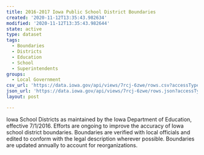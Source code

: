 ```yaml
---
title: 2016-2017 Iowa Public School District Boundaries
created: '2020-11-12T13:35:43.982634'
modified: '2020-11-12T13:35:43.982644'
state: active
type: dataset
tags:
  - Boundaries
  - Districts
  - Education
  - School
  - Superintendents
groups:
  - Local Government
csv_url: 'https://data.iowa.gov/api/views/7rcj-6zwe/rows.csv?accessType=DOWNLOAD'
json_url: 'https://data.iowa.gov/api/views/7rcj-6zwe/rows.json?accessType=DOWNLOAD'
layout: post

---
```

Iowa School Districts as maintained by the Iowa Department of Education, effective 7/1/2016.  Efforts are ongoing to improve the accuracy of Iowa school district boundaries.  Boundaries are verified with local officials and edited to conform with the legal description wherever possible.  Boundaries are updated annually to account for reorganizations.
